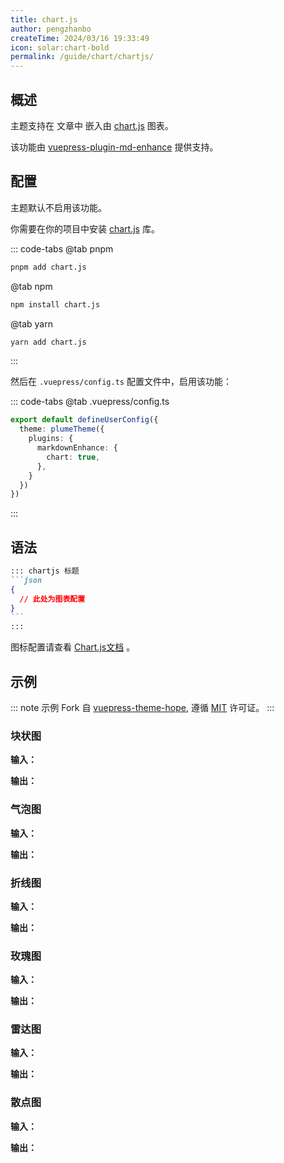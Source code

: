 ```yaml
---
title: chart.js
author: pengzhanbo
createTime: 2024/03/16 19:33:49
icon: solar:chart-bold
permalink: /guide/chart/chartjs/
---
```


## 概述

主题支持在 文章中 嵌入由 [chart.js](https://www.chartjs.org/docs/latest/) 图表。

该功能由 [vuepress-plugin-md-enhance](https://plugin-md-enhance.vuejs.press/) 提供支持。

## 配置

主题默认不启用该功能。

你需要在你的项目中安装 [chart.js](https://www.chartjs.org/docs/latest/) 库。

::: code-tabs
@tab pnpm

```sh
pnpm add chart.js
```

@tab npm

```sh
npm install chart.js
```

@tab yarn

```sh
yarn add chart.js
```

:::

然后在 `.vuepress/config.ts` 配置文件中，启用该功能：

::: code-tabs
@tab .vuepress/config.ts

```ts
export default defineUserConfig({
  theme: plumeTheme({
    plugins: {
      markdownEnhance: {
        chart: true,
      },
    }
  })
})
```

:::

## 语法

````md
::: chartjs 标题
```json
{
  // 此处为图表配置
}
```
:::
````

图标配置请查看 [Chart.js文档](https://www.chartjs.org/docs/latest/) 。

## 示例

::: note
示例 Fork 自 [vuepress-theme-hope](https://theme-hope.vuejs.press/zh/guide/markdown/chart/chartjs.html#%E6%A1%88%E4%BE%8B),
遵循 [MIT](https://github.com/vuepress-theme-hope/vuepress-theme-hope/blob/main/LICENSE) 许可证。
:::

### 块状图

**输入：**

<!-- @include: ../../snippet/chart-1.snippet.md -->

**输出：**

<!-- @include: ../../snippet/chart-1.snippet.md{2-41} -->

### 气泡图

**输入：**

<!-- @include: ../../snippet/chart-2.snippet.md -->

**输出：**

<!-- @include: ../../snippet/chart-2.snippet.md{2-20} -->

### 折线图

**输入：**

<!-- @include: ../../snippet/chart-3.snippet.md -->

**输出：**

<!-- @include: ../../snippet/chart-3.snippet.md{2-20} -->

### 玫瑰图

**输入：**

<!-- @include: ../../snippet/chart-4.snippet.md -->

**输出：**

<!-- @include: ../../snippet/chart-4.snippet.md{2-24} -->

### 雷达图

**输入：**

<!-- @include: ../../snippet/chart-5.snippet.md -->

**输出：**

<!-- @include: ../../snippet/chart-5.snippet.md{2-42} -->

### 散点图

**输入：**

<!-- @include: ../../snippet/chart-6.snippet.md -->

**输出：**

<!-- @include: ../../snippet/chart-6.snippet.md{2-30} -->
